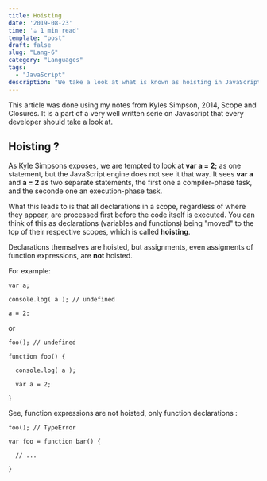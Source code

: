 ```yaml
---
title: Hoisting
date: '2019-08-23'
time: '☕️ 1 min read'
template: "post"
draft: false
slug: "Lang-6"
category: "Languages"
tags:
  - "JavaScript"
description: "We take a look at what is known as hoisting in JavaScript with Kyle Simpson."
---
```


This article was done using my notes from Kyles Simpson, 2014, Scope and Closures. It is a part of a very well written serie on Javascript that every developer should take a look at.

## Hoisting ?

As Kyle Simpsons exposes, we are tempted to look at **var a = 2;** as one statement, but the JavaScript engine does not see it that way. It sees **var a** and **a = 2** as two separate statements, the first one a compiler-phase task, and the seconde one an execution-phase task.

What this leads to is that all declarations in a scope, regardless of where they appear, are processed first before the code itself is executed. You can think of this as declarations (variables and functions) being "moved" to the top of their respective scopes, which is called **hoisting**.

Declarations themselves are hoisted, but assignments, even assigments of function expressions, are **not** hoisted.

For example:

```
var a;

console.log( a ); // undefined

a = 2;

```

or

```
foo(); // undefined

function foo() {

  console.log( a );

  var a = 2;

}

```

See, function expressions are not hoisted, only function declarations :

```
foo(); // TypeError

var foo = function bar() {

  // ...

}

```

